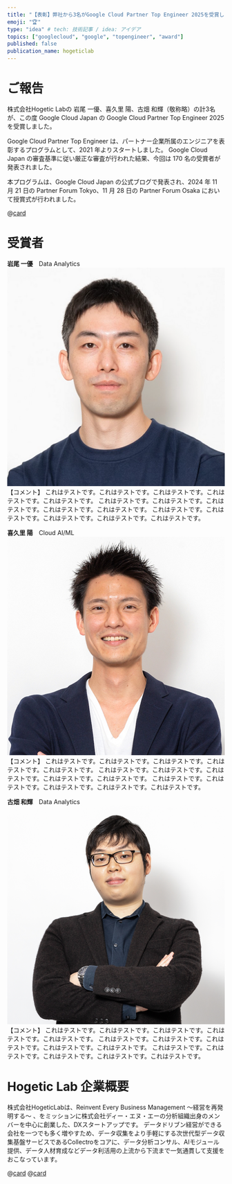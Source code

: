 ```yaml
---
title: "【表彰】弊社から3名がGoogle Cloud Partner Top Engineer 2025を受賞しました"
emoji: "🏆"
type: "idea" # tech: 技術記事 / idea: アイデア
topics: ["googlecloud", "google", "topengineer", "award"]
published: false
publication_name: hogeticlab
---
```

# ご報告
株式会社Hogetic Labの 岩尾 一優、喜久里 陽、古畑 和輝（敬称略）の計3名が、この度 Google Cloud Japan の Google Cloud Partner Top Engineer 2025 を受賞しました。

Google Cloud Partner Top Engineer は、パートナー企業所属のエンジニアを表彰するプログラムとして、2021 年よりスタートしました。
Google Cloud Japan の審査基準に従い厳正な審査が行われた結果、今回は 170 名の受賞者が発表されました。

本プログラムは、Google Cloud Japan の公式ブログで発表され、2024 年 11 月 21 日の Partner Forum Tokyo、11 月 28 日の Partner Forum Osaka において授賞式が行われました。

@[card](https://cloud.google.com/blog/ja/topics/partners/partner-top-engineer-2025-award-winners)

# 受賞者
**岩尾 一優**　Data Analytics
![岩尾さん画像](/images/articles/a2cf821a678d22_1.png)
【コメント】
これはテストです。これはテストです。これはテストです。これはテストです。これはテストです。
これはテストです。これはテストです。これはテストです。これはテストです。これはテストです。
これはテストです。これはテストです。これはテストです。これはテストです。これはテストです。

**喜久里 陽**　Cloud AI/ML
![喜久里さん画像](/images/articles/a2cf821a678d22_2.jpeg)
【コメント】
これはテストです。これはテストです。これはテストです。これはテストです。これはテストです。
これはテストです。これはテストです。これはテストです。これはテストです。これはテストです。
これはテストです。これはテストです。これはテストです。これはテストです。これはテストです。

**古畑 和輝**　Data Analytics
![古畑画像](/images/articles/a2cf821a678d22_3.png)
【コメント】
これはテストです。これはテストです。これはテストです。これはテストです。これはテストです。
これはテストです。これはテストです。これはテストです。これはテストです。これはテストです。
これはテストです。これはテストです。これはテストです。これはテストです。これはテストです。

# Hogetic Lab 企業概要
株式会社HogeticLabは、Reinvent Every Business Management 〜経営を再発明する〜 、をミッションに株式会社ディー・エヌ・エーの分析組織出身のメンバーを中心に創業した、DXスタートアップです。
データドリブン経営ができる会社を一つでも多く増やすため、データ収集をより手軽にする次世代型データ収集基盤サービスであるCollectroをコアに、データ分析コンサル、AIモジュール提供、データ人材育成などデータ利活用の上流から下流まで一気通貫して支援をおこなっています。

@[card](https://hogetic-lab.com/)
@[card](https://hogeticlab.notion.site/Hogetic-Lab-ae041841b7ac4cbcb1bffbc05c6b892e)